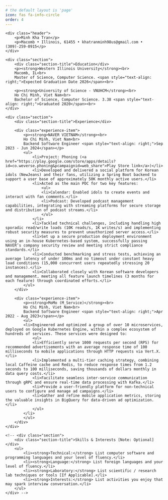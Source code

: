 ```yaml
---
# the default layout is 'page'
icon: fas fa-info-circle
order: 4
---
```


<head>
    <meta charset="UTF-8">
    <meta name="viewport" content="width=device-width, initial-scale=1.0">
    <title>Resume Template</title>
    <style>
        body {
            font-family: Arial, sans-serif;
            margin: 20px;
        }
        .header, .section-title {
            text-align: center;
            font-weight: bold;
        }
        .section {
            margin-top: 20px;
        }
        .experience-item {
            margin-bottom: 10px;
        }
    </style>
</head>
<body>

    <div class="header">
        <p>Minh Kha Tran</p>
        <p>Macomb • Illinois, 61455 • khatranminh98us@gmail.com • (309)-259-0915</p>
    </div>

    <div class="section">
        <div class="section-title">Education</div>
        <p><strong>Western Illinois University</strong><br>
        Macomb, IL<br>
        Master of Science, Computer Science. <span style="text-align: right;">Expected Graduation Date 2026</span><br>

        <p><strong>University of Science - VNUHCM</strong><br>
        Ho Chi Minh, Viet Nam<br>
        Bachelor of Science, Computer Science. 3.38 <span style="text-align: right;">Graduated 2020</span><br>
    </div>

    <div class="section">
        <div class="section-title">Experience</div>

        <div class="experience-item">
            <p><strong>NAVER VIETNAM</strong><br>
            Ho Chi Minh, Viet Nam<br>
            Backend Software Engineer <span style="text-align: right;">Sep 2023 - Jun 2024</span></p>
            <ul>
                <li>Project: Phoning (<a href="https://play.google.com/store/apps/details?id=co.weverse.phoning&pcampaignid=web_share">Play Store link</a>)</li>
                <li>Developed and delivered a social platform for Korean idols (NewJeans) and their fans, utilizing a Spring Boot backend to support a user base of approximately 50K monthly active users.</li>
                <li>Acted as the main POC for two key features:
                    <ul>
                    <li>Calendar: Enabled idols to create events and interact with fan comments.</li>
                    <li>Podcast: Developed podcast management capabilities, integrating with streaming platforms for secure storage and distribution of podcast streams.</li>
                    </ul>
                </li>
                <li>Tackled technical challenges, including handling high sporadic read/write loads (10K reads/s, 1K writes/s) and implementing robust security measures to prevent unauthorized server access.</li>
                <li>Set up a secure production deployment environment using an in-house Kubernetes-based system, successfully passing NAVER’s company security review and meeting strict compliance standards.</li>
                <li>Conducted benchmarking and stress tests, achieving an average latency of under 100ms and no timeout under constant heavy load conditions (15,000 concurrent users repeatedly stressing 20 instances).</li>
                <li>Collaborated closely with Korean software developers and management, meeting all feature launch timelines (3 months for each feature) through coordinated efforts.</li>
            </ul>
        </div>

        <div class="experience-item">
            <p><strong>MoMo (M_Service)</strong><br>
            Ho Chi Minh, Viet Nam<br>
            Backend Software Engineer <span style="text-align: right;">Apr 2022 - Aug 2023</span></p>
            <ul>
            <li>Engineered and optimized a group of over 10 microservices, deployed on Google Kubernetes Engine, within a complex ecosystem of hundreds of services. These services were designed to:
                <ul>
                <li>Efficiently serve 1000 requests per second (RPS) for recommended advertisements with an average response time of 100 milliseconds to mobile applications through HTTP requests via Vert.X.</li>
                <li>Implemented a multi-tier caching strategy, combining local Caffeine cache and Redis, to reduce response times from 1.2 seconds to 100 milliseconds, saving thousands of dollars monthly in data query costs.</li>
                <li>Facilitate seamless inter-service communication through gRPC and ensure real-time data processing with Kafka.</li>
                <li>Provide a user-friendly platform for non-technical users to configure and manage ad campaigns.</li>
                <li>Gather and refine mobile application metrics, storing the valuable insights in BigQuery for data-driven ad optimization.</li>
                </ul>
            </li>
            </ul>
        </div>
    </div>

    <!-- <div class="section">
        <div class="section-title">Skills & Interests [Note: Optional]</div>
        <ul>
            <li><strong>Technical:</strong> List computer software and programming languages and your level of fluency.</li>
            <li><strong>Language:</strong> List foreign languages and your level of fluency.</li>
            <li><strong>Laboratory:</strong> List scientific / research lab techniques or tools [If Applicable].</li>
            <li><strong>Interests:</strong> List activities you enjoy that may spark interview conversation.</li>
        </ul>
    </div> -->

</body>